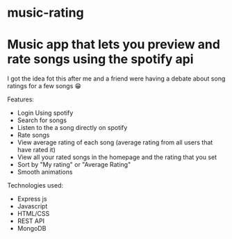 # music-rating
 # Music app that lets you preview and rate songs using the spotify api #
 
 I got the idea fot this after me and a friend were having a debate about song ratings for a few songs 😁

Features:

- Login Using spotify
- Search for songs
- Listen to the a song directly on spotify
- Rate songs
- View average rating of each song (average rating from all users that have rated it)
- View all your rated songs in the homepage and the rating that you set
- Sort by "My rating" or "Average Rating"
- Smooth animations



Technologies used:

- Express js
- Javascript
- HTML/CSS
- REST API
- MongoDB
